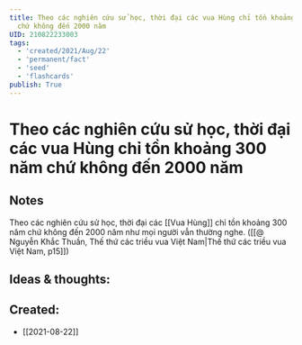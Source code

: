 ```yaml
---
title: Theo các nghiên cứu sử học, thời đại các vua Hùng chỉ tồn khoảng 300 năm
  chứ không đến 2000 năm
UID: 210822233003
tags:
  - 'created/2021/Aug/22'
  - 'permanent/fact'
  - 'seed'
  - 'flashcards'
publish: True
---
```

# Theo các nghiên cứu sử học, thời đại các vua Hùng chỉ tồn khoảng 300 năm chứ không đến 2000 năm

## Notes
Theo các nghiên cứu sử học, thời đại các [[Vua Hùng]] chỉ tồn khoảng 300 năm chứ không đến 2000 năm như mọi người vẫn thường nghe. ([[@ Nguyễn Khắc Thuần, Thế thứ các triều vua Việt Nam|Thế thứ các triều vua Việt Nam, p15]])

## Ideas & thoughts:

## Created:
- [[2021-08-22]]
